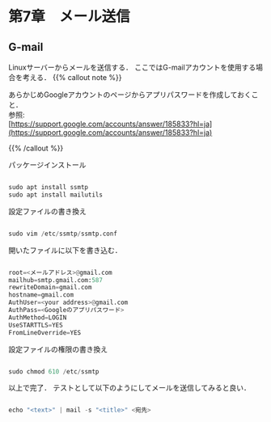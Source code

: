 # 第7章　メール送信
<!-- ######################################### -->

<!-- =================================== -->
## G-mail
<!-- =================================== -->
Linuxサーバーからメールを送信する．
ここではG-mailアカウントを使用する場合を考える．
{{% callout note %}}

  あらかじめGoogleアカウントのページからアプリパスワードを作成しておくこと．  
  参照:  
  [https://support.google.com/accounts/answer/185833?hl=ja](https://support.google.com/accounts/answer/185833?hl=ja)

{{% /callout %}}



パッケージインストール
```python

sudo apt install ssmtp
sudo apt install mailutils
```


設定ファイルの書き換え
```python

sudo vim /etc/ssmtp/ssmtp.conf
```

開いたファイルに以下を書き込む．
```python

root=<メールアドレス>@gmail.com
mailhub=smtp.gmail.com:587
rewriteDomain=gmail.com
hostname=gmail.com
AuthUser=<your address>@gmail.com
AuthPass=<Googleのアプリパスワード>
AuthMethod=LOGIN
UseSTARTTLS=YES
FromLineOverride=YES
```


設定ファイルの権限の書き換え
```python

sudo chmod 610 /etc/ssmtp
```


以上で完了．
テストとして以下のようにしてメールを送信してみると良い．
```python

echo "<text>" | mail -s "<title>" <宛先>
```
<!-- ######################################### -->
